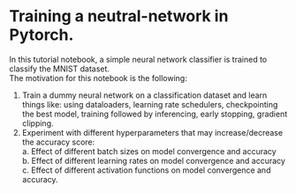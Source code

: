 # Training a neutral-network in Pytorch.  
  
In this tutorial notebook, a simple neural network classifier is trained to classify the MNIST dataset.  
The motivation for this notebook is the following:  
1. Train a dummy neural network on a classification dataset and learn things like: using dataloaders, learning rate schedulers, checkpointing the best model, training followed by inferencing, early stopping, gradient clipping.
2. Experiment with different hyperparameters that may increase/decrease the accuracy score:  
  a. Effect of different batch sizes on model convergence and accuracy  
  b. Effect of different learning rates on model convergence and accuracy  
  c. Effect of different activation functions on model convergence and accuracy.
